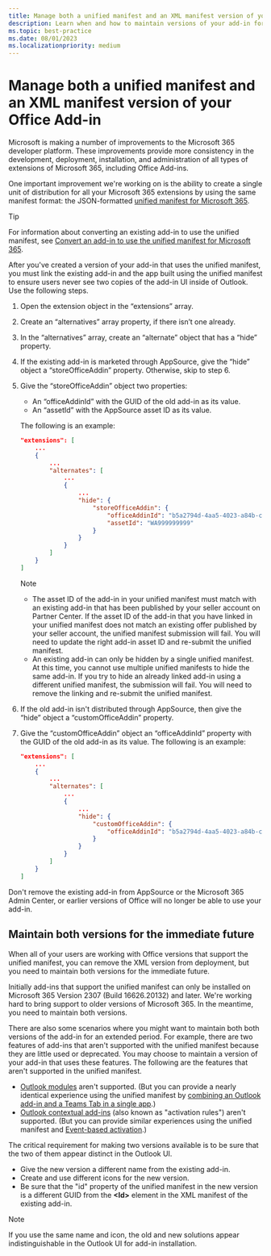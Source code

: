 ```yaml
---
title: Manage both a unified manifest and an XML manifest version of your Office Add-in
description: Learn when and how to maintain versions of your add-in for each type of manifest.
ms.topic: best-practice
ms.date: 08/01/2023
ms.localizationpriority: medium
---
```


# Manage both a unified manifest and an XML manifest version of your Office Add-in

Microsoft is making a number of improvements to the Microsoft 365 developer platform. These improvements provide more consistency in the development, deployment, installation, and administration of all types of extensions of Microsoft 365, including Office Add-ins.

One important improvement we're working on is the ability to create a single unit of distribution for all your Microsoft 365 extensions by using the same manifest format: the JSON-formatted [unified manifest for Microsoft 365](../develop/unified-manifest-overview.md).

> [!TIP]
> For information about converting an existing add-in to use the unified manifest, see [Convert an add-in to use the unified manifest for Microsoft 365](../develop/convert-xml-to-json-manifest.md).

After you've created a version of your add-in that uses the unified manifest, you must link the existing add-in and the app built using the unified manifest to ensure users never see two copies of the add-in UI inside of Outlook. Use the following steps.

1. Open the extension object in the “extensions” array.
1. Create an “alternatives” array property, if there isn’t one already.
1. In the “alternatives” array, create an “alternate” object that has a “hide” property.
1. If the existing add-in is marketed through AppSource, give the “hide” object a “storeOfficeAddin” property. Otherwise, skip to step 6.
1. Give the “storeOfficeAddin” object two properties:

    - An “officeAddinId” with the GUID of the old add-in as its value.
    - An “assetId” with the AppSource asset ID as its value.

    The following is an example:

    ```json
    "extensions": [
        ...
        {
            ...
            "alternates": [
                ...
                {
                    ...
                    "hide": {
                        "storeOfficeAddin": {
                            "officeAddinId": "b5a2794d-4aa5-4023-a84b-c60a3cbd33d4",
                            "assetId": "WA999999999"
                        }
                    }
                }
            ]
        }
    ]
    ```

    > [!NOTE]
    > 
    > - The asset ID of the add-in in your unified manifest must match with an existing add-in that has been published by your seller account on Partner Center. If the asset ID of the add-in that you have linked in your unified manifest does not match an existing offer published by your seller account, the unified manifest submission will fail.  You will need to update the right add-in asset ID and re-submit the unified manifest. 
    > - An existing add-in can only be hidden by a single unified manifest. At this time, you cannot use multiple unified manifests to hide the same add-in. If you try to hide an already linked add-in using a different unified manifest, the submission will fail. You will need to remove the linking and re-submit the unified manifest.


1. If the old add-in isn't distributed through AppSource, then give the “hide” object a “customOfficeAddin” property.
1. Give the “customOfficeAddin” object an “officeAddinId” property with the GUID of the old add-in as its value. The following is an example:

    ```json
    "extensions": [
        ...
        {
            ...
            "alternates": [
                ...
                {
                    ...
                    "hide": {
                        "customOfficeAddin": {
                            "officeAddinId": "b5a2794d-4aa5-4023-a84b-c60a3cbd33d4"
                        }
                    }
                }
            ]
        }
    ]
    ```

Don't remove the existing add-in from AppSource or the Microsoft 365 Admin Center, or earlier versions of Office will no longer be able to use your add-in.

## Maintain both versions for the immediate future

When all of your users are working with Office versions that support the unified manifest, you can remove the XML version from deployment, but you need to maintain both versions for the immediate future.

Initially add-ins that support the unified manifest can only be installed on Microsoft 365 Version 2307 (Build 16626.20132) and later. We're working hard to bring support to older versions of Microsoft 365. In the meantime, you need to maintain both versions.

There are also some scenarios where you might want to maintain both both versions of the add-in for an extended period. For example, there are two features of add-ins that aren't supported with the unified manifest because they are little used or deprecated. You may choose to maintain a version of your add-in that uses these features. The following are the features that aren't supported in the unified manifest.

- [Outlook modules](../outlook/extension-module-outlook-add-ins.md) aren't supported. (But you can provide a nearly identical experience using the unified manifest by [combining an Outlook add-in and a Teams Tab in a single app](https://github.com/OfficeDev/TeamsFx/wiki/Configure-Outlook-Add-in-capability-within-your-Teams-app).)
- [Outlook contextual add-ins](../outlook/contextual-outlook-add-ins.md) (also known as "activation rules") aren't supported. (But you can provide similar experiences using the unified manifest and [Event-based activation](../outlook/autolaunch.md).)

The critical requirement for making two versions available is to be sure that the two of them appear distinct in the Outlook UI. 

- Give the new version a different name from the existing add-in. 
- Create and use different icons for the new version.
- Be sure that the "id" property of the unified manifest in the new version is a different GUID from the **\<Id\>** element in the XML manifest of the existing add-in.

> [!NOTE]
> If you use the same name and icon, the old and new solutions appear indistinguishable in the Outlook UI for add-in installation. 

